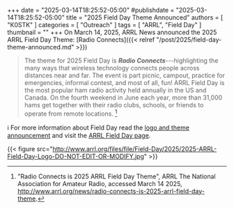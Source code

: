 +++
date = "2025-03-14T18:25:52-05:00"
#publishdate = "2025-03-14T18:25:52-05:00"
title = "2025 Field Day Theme Announced"
authors = [ "K0STK" ]
categories = [ "Outreach" ]
tags = [ "ARRL", "Field Day" ]
thumbnail = ""
+++
On March 14, 2025, ARRL News announced the 2025 ARRL Field Day Theme:
[Radio Connects]({{< relref "/post/2025/field-day-theme-announced.md" >}})
<!--more-->

>The theme for 2025 Field Day is ***Radio Connects***---highlighting
>the many ways that wireless technology connects people across distances
>near and far. The event is part picnic, campout, practice for
>emergencies, informal contest, and most of all, fun! ARRL Field Day is
>the most popular ham radio activity held annually in the US and Canada.
>On the fourth weekend in June each year, more than 31,000 hams get
>together with their radio clubs, schools, or friends to operate from
>remote locations. [^1]

[^1]: "Radio Connects is 2025 ARRL Field Day Theme", ARRL The National Association for Amateur Radio, accessed March 14 2025, http://www.arrl.org/news/radio-connects-is-2025-arrl-field-day-theme.

:information_source: For more information about Field Day read the
[logo and theme announcement](http://www.arrl.org/news/radio-connects-is-2025-arrl-field-day-theme)
and visit the
[ARRL Field Day page](https://arrl.org/field-day-theme-announced.md).

{{< figure src="http://www.arrl.org/files/file/Field-Day/2025/2025-ARRL-Field-Day-Logo-DO-NOT-EDIT-OR-MODIFY.jpg" >}}
